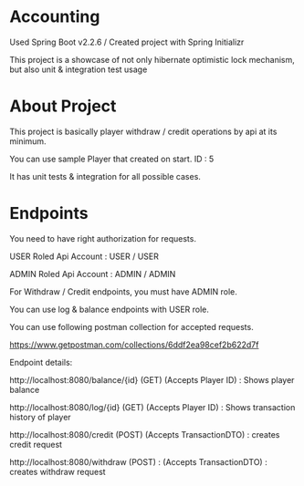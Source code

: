 # Accounting

Used Spring Boot v2.2.6 / Created project with Spring Initializr

This project is a showcase of not only hibernate optimistic lock mechanism, but also unit & integration test usage

# About Project
This project is basically player withdraw / credit operations by api at its minimum.

You can use sample Player that created on start. ID : 5

It has unit tests & integration for all possible cases. 

# Endpoints

You need to have right authorization for requests.

USER Roled Api Account : USER / USER

ADMIN Roled Api Account : ADMIN / ADMIN

For Withdraw / Credit endpoints, you must have ADMIN role.

You can use log & balance endpoints with USER role.

You can use following postman collection for accepted requests.

https://www.getpostman.com/collections/6ddf2ea98cef2b622d7f

Endpoint details: 

http://localhost:8080/balance/{id} (GET) (Accepts Player ID) : Shows player balance

http://localhost:8080/log/{id} (GET) (Accepts Player ID) : Shows transaction history of player

http://localhost:8080/credit (POST) (Accepts TransactionDTO) : creates credit request

http://localhost:8080/withdraw (POST) : (Accepts TransactionDTO) : creates withdraw request


